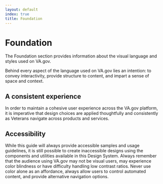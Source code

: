```yaml
---
layout: default
index: true
title: Foundation
---
```


# Foundation

<div class="va-introtext" markdown="1">
  The Foundation section provides information about the visual language and styles used on VA.gov.
</div>

Behind every aspect of the language used on VA.gov lies an intention: to convey interactivity, provide structure to content, and impart a sense of space and context.

## A consistent experience

In order to maintain a cohesive user experience across the VA.gov platform, it is imperative that design choices are applied thoughtfully and consistently as Veterans navigate across products and services.

## Accessibility

While this guide will always provide accessible samples and usage guidelines, it is still possible to create inaccessible designs using the components and utilities available in this Design System. Always remember that the audience using VA.gov may not be visual users, may experience color blindness or have difficulty handling low contrast ratios. Never use color alone as an affordance, always allow users to control automated content, and provide alternative navigation options.
